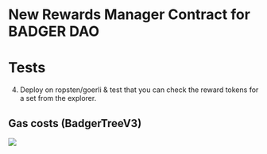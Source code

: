 # New Rewards Manager Contract for BADGER DAO


# Tests

4. Deploy on ropsten/goerli & test that you can check the reward tokens for a set from the explorer.




## Gas costs (BadgerTreeV3)
<img src="https://user-images.githubusercontent.com/47485188/139430068-3a1bd0d0-1604-4fdc-8327-2bd1b949df1a.png">